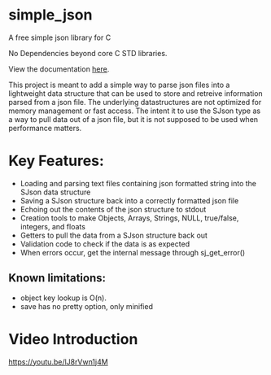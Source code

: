 # simple_json
A free simple json library for C

No Dependencies beyond core C STD libraries.

View the documentation [here](https://engineeroflies.github.io/simple_json/).

This project is meant to add a simple way to parse json files into a lightweight data structure that can be used to store and retreive information parsed from a json file.  The underlying datastructures are not optimized for memory management or fast access.  The intent it to use the SJson type as a way to pull data out of a json file, but it is not supposed to be used when performance matters.

# Key Features:
 - Loading and parsing text files containing json formatted string into the SJson data structure
 - Saving a SJson structure back into a correctly formatted json file
 - Echoing out the contents of the json structure to stdout
 - Creation tools to make Objects, Arrays, Strings, NULL, true/false, integers, and floats
 - Getters to pull the data from a SJson structure back out
 - Validation code to check if the data is as expected
 - When errors occur, get the internal message through sj_get_error()

## Known limitations:
 - object key lookup is O(n).
 - save has no pretty option, only minified

# Video Introduction
https://youtu.be/lJ8rVwn1j4M

